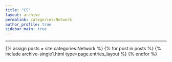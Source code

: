 ```yaml
---
title: "CS"
layout: archive
permalink: categories/Network
author_profile: true
sidebar_main: true
---
```




***

{% assign posts = site.categories.Network %}
{% for post in posts %} {% include archive-single1.html type=page.entries_layout %} {% endfor %}